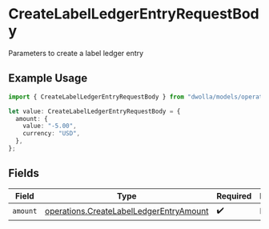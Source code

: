 # CreateLabelLedgerEntryRequestBody

Parameters to create a label ledger entry

## Example Usage

```typescript
import { CreateLabelLedgerEntryRequestBody } from "dwolla/models/operations";

let value: CreateLabelLedgerEntryRequestBody = {
  amount: {
    value: "-5.00",
    currency: "USD",
  },
};
```

## Fields

| Field                                                                                              | Type                                                                                               | Required                                                                                           | Description                                                                                        |
| -------------------------------------------------------------------------------------------------- | -------------------------------------------------------------------------------------------------- | -------------------------------------------------------------------------------------------------- | -------------------------------------------------------------------------------------------------- |
| `amount`                                                                                           | [operations.CreateLabelLedgerEntryAmount](../../models/operations/createlabelledgerentryamount.md) | :heavy_check_mark:                                                                                 | N/A                                                                                                |